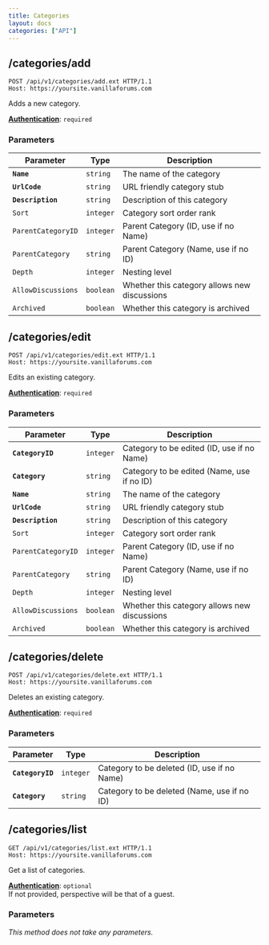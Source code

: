 ```yaml
---
title: Categories
layout: docs
categories: ["API"]
---
```


## /categories/add

```http
POST /api/v1/categories/add.ext HTTP/1.1
Host: https://yoursite.vanillaforums.com
```

Adds a new category.

[__Authentication__](../#toc_5): `required`

### Parameters

Parameter           | Type      | Description
---                 | ---       | ---
__`Name`__          | `string`  | The name of the category
__`UrlCode`__       | `string`  | URL friendly category stub
__`Description`__   | `string`  | Description of this category
`Sort`              | `integer` | Category sort order rank
`ParentCategoryID`  | `integer` | Parent Category (ID, use if no Name)
`ParentCategory`    | `string`  | Parent Category (Name, use if no ID)
`Depth`             | `integer` | Nesting level
`AllowDiscussions`  | `boolean` | Whether this category allows new discussions
`Archived`          | `boolean` | Whether this category is archived


## /categories/edit

```http
POST /api/v1/categories/edit.ext HTTP/1.1
Host: https://yoursite.vanillaforums.com
```

Edits an existing category.

[__Authentication__](../#toc_5): `required`

### Parameters

Parameter           | Type      | Description
---                 | ---       | ---
__`CategoryID`__    | `integer` | Category to be edited (ID, use if no Name)
__`Category`__      | `string`  | Category to be edited (Name, use if no ID)
__`Name`__          | `string`  | The name of the category
__`UrlCode`__       | `string`  | URL friendly category stub
__`Description`__   | `string`  | Description of this category
`Sort`              | `integer` | Category sort order rank
`ParentCategoryID`  | `integer` | Parent Category (ID, use if no Name)
`ParentCategory`    | `string`  | Parent Category (Name, use if no ID)
`Depth`             | `integer` | Nesting level
`AllowDiscussions`  | `boolean` | Whether this category allows new discussions
`Archived`          | `boolean` | Whether this category is archived


## /categories/delete

```http
POST /api/v1/categories/delete.ext HTTP/1.1
Host: https://yoursite.vanillaforums.com
```

Deletes an existing category.

[__Authentication__](../#toc_5): `required`

### Parameters

Parameter           | Type      | Description
---                 | ---       | ---
__`CategoryID`__    | `integer` | Category to be deleted (ID, use if no Name)
__`Category`__      | `string`  | Category to be deleted (Name, use if no ID)


## /categories/list

```http
GET /api/v1/categories/list.ext HTTP/1.1
Host: https://yoursite.vanillaforums.com
```

Get a list of categories.

[__Authentication__](../#toc_5): `optional`  
If not provided, perspective will be that of a guest.

### Parameters

_This method does not take any parameters._
